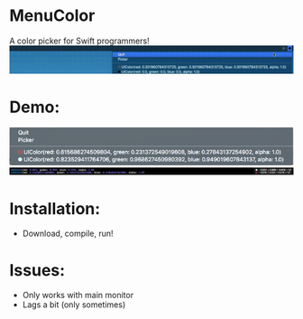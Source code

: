 # MenuColor
A color picker for Swift programmers!
![demo](https://github.com/128keaton/MenuColor/blob/master/repo_asset/demo.gif)

# Demo:
![menu](https://github.com/128keaton/MenuColor/blob/master/repo_asset/menu.png)
![playground](https://github.com/128keaton/MenuColor/blob/master/repo_asset/playground.png)
# Installation:
* Download, compile, run!

# Issues:
* Only works with main monitor
* Lags a bit (only sometimes)

